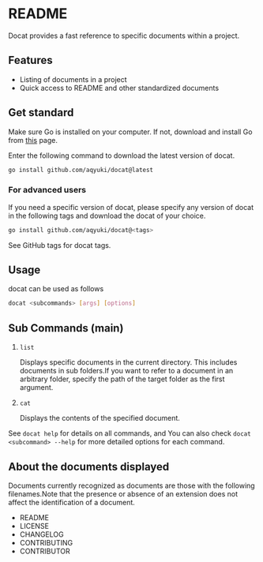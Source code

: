 # README

Docat provides a fast reference to specific documents within a project.

## Features

- Listing of documents in a project
- Quick access to README and other standardized documents

## Get standard

Make sure Go is installed on your computer. If not, download and install Go from [this](https://go.dev/doc/install) page.

Enter the following command to download the latest version of docat.

```bash
go install github.com/aqyuki/docat@latest
```

### For advanced users

If you need a specific version of docat, please specify any version of docat in the following tags and download the docat of your choice.

```bash
go install github.com/aqyuki/docat@<tags>
```

See GitHub tags for docat tags.

## Usage

docat can be used as follows

```bash
docat <subcommands> [args] [options]
```

## Sub Commands (main)

1. `list`

   Displays specific documents in the current directory. This includes documents in sub folders.If you want to refer to a document in an arbitrary folder, specify the path of the target folder as the first argument.

2. `cat`

   Displays the contents of the specified document.

See `docat help` for details on all commands, and You can also check `docat <subcommand> --help` for more detailed options for each command.

## About the documents displayed

Documents currently recognized as documents are those with the following filenames.Note that the presence or absence of an extension does not affect the identification of a document.

- README
- LICENSE
- CHANGELOG
- CONTRIBUTING
- CONTRIBUTOR
